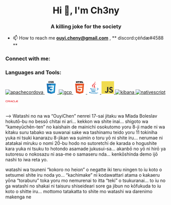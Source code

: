 <h1 align="center">Hi 👋, I'm Ch3ny</h1>
<h3 align="center">A killing joke for the society</h3>

- 📫 How to reach me **ouyi.cheny@gmail.com** , ** discord:çéñdæ#4588 **

<h3 align="left">Connect with me:</h3>
<p align="left">
</p>

<h3 align="left">Languages and Tools:</h3>
<p align="left"> <a href="https://cordova.apache.org/" target="_blank" rel="noreferrer"> <img src="https://www.vectorlogo.zone/logos/apache_cordova/apache_cordova-icon.svg" alt="apachecordova" width="40" height="40"/> </a> <a href="https://www.w3schools.com/css/" target="_blank" rel="noreferrer"> <img src="https://raw.githubusercontent.com/devicons/devicon/master/icons/css3/css3-original-wordmark.svg" alt="css3" width="40" height="40"/> </a> <a href="https://cloud.google.com" target="_blank" rel="noreferrer"> <img src="https://www.vectorlogo.zone/logos/google_cloud/google_cloud-icon.svg" alt="gcp" width="40" height="40"/> </a> <a href="https://www.w3.org/html/" target="_blank" rel="noreferrer"> <img src="https://raw.githubusercontent.com/devicons/devicon/master/icons/html5/html5-original-wordmark.svg" alt="html5" width="40" height="40"/> </a> <a href="https://www.java.com" target="_blank" rel="noreferrer"> <img src="https://raw.githubusercontent.com/devicons/devicon/master/icons/java/java-original.svg" alt="java" width="40" height="40"/> </a> <a href="https://developer.mozilla.org/en-US/docs/Web/JavaScript" target="_blank" rel="noreferrer"> <img src="https://raw.githubusercontent.com/devicons/devicon/master/icons/javascript/javascript-original.svg" alt="javascript" width="40" height="40"/> </a> <a href="https://www.elastic.co/kibana" target="_blank" rel="noreferrer"> <img src="https://www.vectorlogo.zone/logos/elasticco_kibana/elasticco_kibana-icon.svg" alt="kibana" width="40" height="40"/> </a> <a href="https://nativescript.org/" target="_blank" rel="noreferrer"> <img src="https://raw.githubusercontent.com/detain/svg-logos/780f25886640cef088af994181646db2f6b1a3f8/svg/nativescript.svg" alt="nativescript" width="40" height="40"/> </a> <a href="https://www.oracle.com/" target="_blank" rel="noreferrer"> <img src="https://raw.githubusercontent.com/devicons/devicon/master/icons/oracle/oracle-original.svg" alt="oracle" width="40" height="40"/> </a> </p>

-->
Watashi no na wa “OuyiChen” nenrei 17-sai jitaku wa Mlada Boleslav hokutō-bu no bessō chitai ni ari… kekkon wa shite inai… shigoto wa “kameyūchēn-ten” no kaishain de mainichi osokutomo yoru 8-ji made ni wa kitaku suru tabako wa suwanai sake wa tashinamu teido yoru 11 tokiniha yuka ni tsuki kanarazu 8-jikan wa suimin o toru yō ni shite iru… nerumae ni atatakai miruku o nomi 20-bu hodo no sutoretchi de karada o hogushite kara yuka ni tsuku to hotondo asamade jukusui-sa… akanbō no yō ni hirō ya sutoresu o nokosazu ni asa-me o samaseru nda… kenkōshinda demo ijō nashi to iwa reta yo.

watashi wa tsuneni “kokoro no heion” o negatte iki teru ningen to iu koto o setsumei shite iru noda yo… “kachimake” ni kodawattari atama o kakaeru yōna “toraburu” toka yoru mo nemurenai to itta “teki” o tsukuranai… to iu no ga watashi no shakai ni taisuru shiseideari sore ga jibun no kōfukuda to iu koto o shitte iru… mottomo tatakatta to shite mo watashi wa darenimo makenga ne


